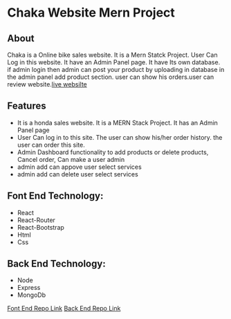 # Chaka Website Mern Project

## About

Chaka is a Online bike sales website. It is a Mern Statck Project. User Can Log in this website. It have an Admin Panel page. It have Its own database. if admin login then admin can post your product by uploading in database in the admin panel add product section. user can show his orders.user can review website.[live websilte](https://chaka-401dd.web.app/)

## Features

- It is a honda sales website. It is a MERN Stack Project. It has an Admin Panel page
- User Can log in to this site. The user can show his/her order history. the user can order this site.
- Admin Dashboard functionality to add products or delete products, Cancel order, Can make a user admin
- admin add can appove user select services
- admin add can delete user select services

## Font End Technology:

- React
- React-Router
- React-Bootstrap
- Html
- Css

## Back End Technology:

- Node
- Express
- MongoDb

[Font End Repo Link](https://github.com/mdyasenrafe/chaka)
[Back End Repo Link](https://github.com/mdyasenrafe/chaka-server)
